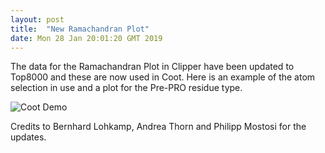 ```yaml
---
layout: post
title:  "New Ramachandran Plot"
date: Mon 28 Jan 20:01:20 GMT 2019
---
```


The data for the Ramachandran Plot in Clipper have been updated to Top8000 and
these are now used in Coot. Here is an example of the atom selection in use and
a plot for the Pre-PRO residue type.

![Coot Demo]({{"../../../images/Screenshot-New-Ramachandran-Plot.png"}})

Credits to Bernhard Lohkamp, Andrea Thorn and Philipp Mostosi for the updates.



